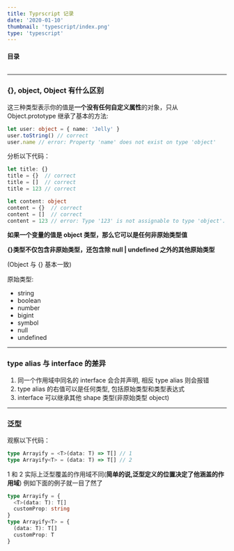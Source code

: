 ```yaml
---
title: Typrscript 记录
date: '2020-01-10'
thumbnail: 'typescript/index.png'
type: 'typescript'
---
```

#### 目录
```toc
```
---

### {}, object, Object 有什么区别

这三种类型表示你的值是**一个没有任何自定义属性**的对象，只从 Object.prototype 继承了基本的方法:
```typescript
let user: object = { name: 'Jelly' }
user.toString() // correct
user.name // error: Property 'name' does not exist on type 'object'
``` 

分析以下代码：
```typescript
let title: {}
title = {}  // correct
title = []  // correct
title = 123 // correct

let content: object
content = {}  // correct
content = []  // correct
content = 123 // error: Type '123' is not assignable to type 'object'.
```
**如果一个变量的值是 object 类型，那么它可以是任何非原始类型值**

**{}类型不仅包含非原始类型，还包含除 null | undefined 之外的其他原始类型**

(Object 与 {} 基本一致)

原始类型:
  - string
  - boolean
  - number
  - bigint
  - symbol
  - null
  - undefined

---

### type alias 与 interface 的差异
  1. 同一个作用域中同名的 interface 会合并声明, 相反 type alias 则会报错
  2. type alias 的右值可以是任何类型, 包括原始类型和类型表达式
  3. interface 可以继承其他 shape 类型(非原始类型 object)

---

### 泛型
观察以下代码：
```typescript
type Arrayify = <T>(data: T) => T[] // 1
type Arrayify<T> = (data: T) => T[] // 2
```
1 和 2 实际上泛型覆盖的作用域不同(**简单的说,泛型定义的位置决定了他涵盖的作用域**)
例如下面的例子就一目了然了
```typescript
type Arrayify = {
  <T>(data: T): T[]
  customProp: string
}
type Arrayify<T> = {
  (data: T): T[]
  customProp: T
}
```